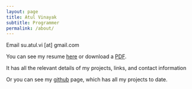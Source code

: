 ```yaml
---
layout: page
title: Atul Vinayak
subtitle: Programmer
permalink: /about/
---
```


Email su.atul.vi [at] gmail.com

You can see my resume [here](https://goo.gl/96aepH) or download a [PDF](https://goo.gl/D2GXJ9).

It has all the relevant details of my projects, links, and contact information

Or you can see my [github](https://github.com/avinayak) page, which has all my projects to date.